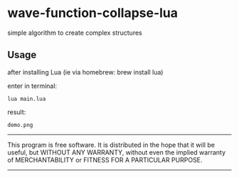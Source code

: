 # wave-function-collapse-lua
simple algorithm to create complex structures

## Usage

after installing Lua (ie via homebrew: brew install lua)

enter in terminal: 
```
lua main.lua
```
result:
```
demo.png
```
*************
This program is free software. It is distributed in the hope that it will be useful, but WITHOUT ANY WARRANTY, without even the implied warranty of MERCHANTABILITY or FITNESS FOR A PARTICULAR PURPOSE. 
*************
